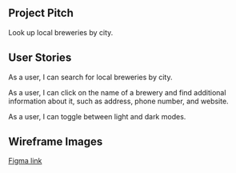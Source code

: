 ## Project Pitch
Look up local breweries by city.

## User Stories
As a user, I can search for local breweries by city.

As a user, I can click on the name of a brewery and find additional information about it, such as address, phone number, and website.

As a user, I can toggle between light and dark modes.

## Wireframe Images
[Figma link](https://www.figma.com/file/rnpnyLgBT3HZCcQ0EYOFX2/Phase-1-Project-Wireframe?node-id=0%3A1)